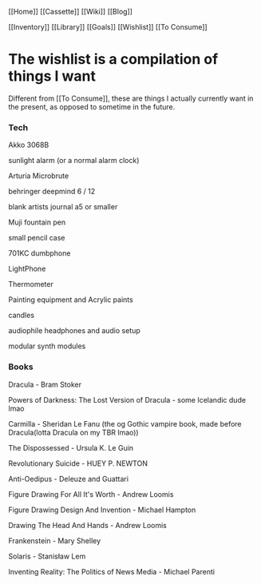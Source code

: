 [[Home]]
[[Cassette]]
[[Wiki]]
[[Blog]]

[[Inventory]]
[[Library]]
[[Goals]]
[[Wishlist]]
[[To Consume]]

# The wishlist is a compilation of things I want
Different from [[To Consume]], these are things I actually currently want in the present, as opposed to sometime in the future.

### Tech

Akko 3068B

sunlight alarm (or a normal alarm clock)

Arturia Microbrute

behringer deepmind 6 / 12

blank artists journal a5 or smaller

Muji fountain pen

small pencil case

701KC dumbphone

LightPhone

Thermometer

Painting equipment and Acrylic paints

candles

audiophile headphones and audio setup

modular synth modules

### Books
Dracula - Bram Stoker

Powers of Darkness: The Lost Version of Dracula - some Icelandic dude lmao

Carmilla - Sheridan Le Fanu (the og Gothic vampire book, made before Dracula(lotta Dracula on my TBR lmao))

The Dispossessed - Ursula K. Le Guin

Revolutionary Suicide - HUEY P. NEWTON

Anti-Oedipus - Deleuze and Guattari

Figure Drawing For All It's Worth - Andrew Loomis

Figure Drawing Design And Invention - Michael Hampton

Drawing The Head And Hands - Andrew Loomis

Frankenstein - Mary Shelley

Solaris - Stanisław Lem

Inventing Reality: The Politics of News Media - Michael Parenti
